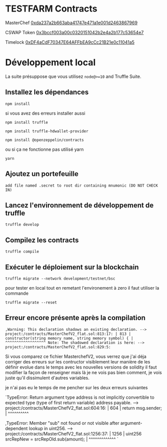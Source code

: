 # TESTFARM Contracts

MasterChef
[0xda237a2b663aba41747e471a1e001d2463867969](https://explorer-mainnet.maticvigil.com/address/0xda237a2b663aba41747e471a1e001d2463867969)

CSWAP Token
[0x3bccf003a00c0320151042b2e4a2b177c53654e7](https://explorer-mainnet.maticvigil.com/address/0x3bccf003a00c0320151042b2e4a2b177c53654e7)

Timelock
[0xDF4aCdF70347E64AFFbEA9cCc21B21e0c11041a5](https://explorer-mainnet.maticvigil.com/address/0xDF4aCdF70347E64AFFbEA9cCc21B21e0c11041a5)

# Développement local

La suite présuppose que vous utilisez `node@>=10` and Truffle Suite.

## Installez les dépendances

`npm install`

si vous avez des erreurs installer aussi 

`npm install truffle`

`npm install truffle-hdwallet-provider`

`npm install @openzeppelin/contracts`

ou si ça ne fonctionne pas utilisé yarn

`yarn`

## Ajoutez un portefeuille

`add file named .secret to root dir containing mnumonic (DO NOT CHECK IN)`


## Lancez l'environnement de développement de truffle

`truffle develop`

## Compilez les  contracts

`truffle compile`

## Exécuter le déploiement sur la blockchain

`truffle migrate --network development/testnet/bsc`


pour tester en local tout en remetant l'environement à zero il faut utiliser la commande

`truffle migrate --reset`

## Erreur encore présente après la compilation

`,Warning: This declaration shadows an existing declaration.
   --> project:/contracts/MasterChefV2_flat.sol:813:17:
    |
813 |     constructor(string memory name, string memory symbol) {
    |                 ^^^^^^^^^^^^^^^^^^
Note: The shadowed declaration is here:
   --> project:/contracts/MasterChefV2_flat.sol:829:5:`
   
   Si vous comparez ce fichier MasterchefV2, vous verrez que j'ai déja corriger des erreurs sur les contructor visiblement leur manière de les définir evolue dans le temps avec les nouvelles versions de solidity il faut modifier la façon de renseigner mais là je ne vois pas bien comment, je vois juste qu'il dissimulent d'autres variables.
   
   je n'ai pas eu le temps de me pencher sur les deux erreurs suivantes
   
   `TypeError: Return argument type address is not implicitly convertible to expected type (type of first return variable) address payable.
   --> project:/contracts/MasterChefV2_flat.sol:604:16:
    |
604 |         return msg.sender;
    |                ^^^^^^^^^^

,TypeError: Member "sub" not found or not visible after argument-dependent lookup in uint256.
    --> project:/contracts/MasterChefV2_flat.sol:1256:37:
     |
1256 |                 uint256 srcRepNew = srcRepOld.sub(amount);
     |                                     ^^^^^^^^^^^^^
`
